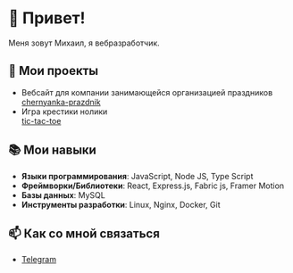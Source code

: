# 👋 Привет! 

Меня зовут Михаил, я вебразработчик.

## 🚀 Мои проекты
-  Вебсайт для компании занимающейся организацией праздников  
 [chernyanka-prazdnik](https://chernyanka-prazdnik.ru)
- Игра крестики нолики  
  [tic-tac-toe](http://horhe-delvega.ru/)

## 📚 Мои навыки

- **Языки программирования**:  JavaScript, Node JS, Type Script
- **Фреймворки/Библиотеки**: React, Express.js, Fabric js, Framer Motion 
- **Базы данных**: MySQL
- **Инструменты разработки**: Linux, Nginx, Docker, Git

## 📫 Как со мной связаться

- [Telegram](https://t.me/Mik_Shcherbakov)
